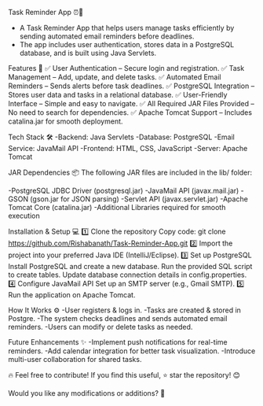 Task Reminder App ⏰📧
- A Task Reminder App that helps users manage tasks efficiently by sending automated email reminders before deadlines. 
- The app includes user authentication, stores data in a PostgreSQL database, and is built using Java Servlets.

Features 🚀
✅ User Authentication – Secure login and registration.
✅ Task Management – Add, update, and delete tasks.
✅ Automated Email Reminders – Sends alerts before task deadlines.
✅ PostgreSQL Integration – Stores user data and tasks in a relational database.
✅ User-Friendly Interface – Simple and easy to navigate.
✅ All Required JAR Files Provided – No need to search for dependencies.
✅ Apache Tomcat Support – Includes catalina.jar for smooth deployment.

Tech Stack 🛠
-Backend: Java Servlets
-Database: PostgreSQL
-Email Service: JavaMail API
-Frontend: HTML, CSS, JavaScript
-Server: Apache Tomcat

JAR Dependencies 📦
The following JAR files are included in the lib/ folder:

-PostgreSQL JDBC Driver (postgresql.jar)
-JavaMail API (javax.mail.jar)
-GSON (gson.jar for JSON parsing)
-Servlet API (javax.servlet.jar)
-Apache Tomcat Core (catalina.jar)
-Additional Libraries required for smooth execution

Installation & Setup 💻
1️⃣ Clone the repository
  Copy code: git clone https://github.com/Rishabanath/Task-Reminder-App.git
2️⃣ Import the project into your preferred Java IDE (IntelliJ/Eclipse).
3️⃣ Set up PostgreSQL
  Install PostgreSQL and create a new database.
  Run the provided SQL script to create tables.
  Update database connection details in config.properties.
4️⃣ Configure JavaMail API
  Set up an SMTP server (e.g., Gmail SMTP).
5️⃣ Run the application on Apache Tomcat.

How It Works ⚙️
-User registers & logs in.
-Tasks are created & stored in Postgre.
-The system checks deadlines and sends automated email reminders.
-Users can modify or delete tasks as needed.

Future Enhancements ✨
-Implement push notifications for real-time reminders.
-Add calendar integration for better task visualization.
-Introduce multi-user collaboration for shared tasks.

🔥 Feel free to contribute! If you find this useful, ⭐ star the repository! 😊

Would you like any modifications or additions? 🚀
